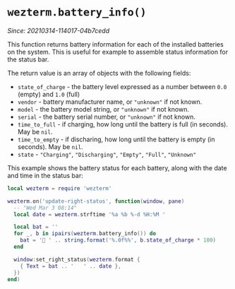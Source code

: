 # `wezterm.battery_info()`

*Since: 20210314-114017-04b7cedd*

This function returns battery information for each of the installed
batteries on the system.  This is useful for example to assemble
status information for the status bar.

The return value is an array of objects with the following fields:

* `state_of_charge` - the battery level expressed as a number between `0.0` (empty) and `1.0` (full)
* `vendor` - battery manufacturer name, or `"unknown"` if not known.
* `model` - the battery model string, or `"unknown"` if not known.
* `serial` - the battery serial number, or `"unknown"` if not known.
* `time_to_full` - if charging, how long until the battery is full (in seconds). May be `nil`.
* `time_to_empty` - if discharing, how long until the battery is empty (in seconds). May be `nil`.
* `state` - `"Charging"`, `"Discharging"`, `"Empty"`, `"Full"`, `"Unknown"`

This example shows the battery status for each battery, along with the date and time in the status bar:

```lua
local wezterm = require 'wezterm'

wezterm.on('update-right-status', function(window, pane)
  -- "Wed Mar 3 08:14"
  local date = wezterm.strftime '%a %b %-d %H:%M '

  local bat = ''
  for _, b in ipairs(wezterm.battery_info()) do
    bat = '🔋 ' .. string.format('%.0f%%', b.state_of_charge * 100)
  end

  window:set_right_status(wezterm.format {
    { Text = bat .. '   ' .. date },
  })
end)
```

